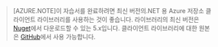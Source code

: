 >[AZURE.NOTE]이 자습서를 완료하려면 최신 버전의.NET 용 Azure 저장소 클라이언트 라이브러리를 사용하는 것이 좋습니다. 라이브러리의 최신 버전은 [Nuget](https://www.nuget.org/packages/WindowsAzure.Storage/)에서 다운로드할 수 있는 5.x입니다. 클라이언트 라이브러리에 대한 원본은 [GitHub](https://github.com/Azure/azure-storage-net)에서 사용 가능합니다.

<!---HONumber=August15_HO6-->